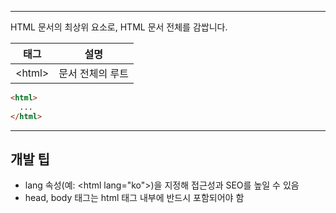 
---
HTML 문서의 최상위 요소로, HTML 문서 전체를 감쌉니다.

| 태그    | 설명                  |
|---------|-----------------------|
| &lt;html&gt;  | 문서 전체의 루트      |

```html
<html>
  ...
</html>
```

---

## 개발 팁
- lang 속성(예: &lt;html lang="ko"&gt;)을 지정해 접근성과 SEO를 높일 수 있음
- head, body 태그는 html 태그 내부에 반드시 포함되어야 함
